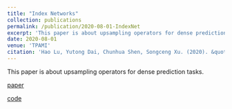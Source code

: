 ```yaml
---
title: "Index Networks"
collection: publications
permalink: /publication/2020-08-01-IndexNet
excerpt: 'This paper is about upsampling operators for dense prediction tasks.'
date: 2020-08-01
venue: 'TPAMI'
citation: 'Hao Lu, Yutong Dai, Chunhua Shen, Songceng Xu. (2020). &quot;Index Networks.&quot; <i>TPAMI</i>. 2020.'
---
```

This paper is about upsampling operators for dense prediction tasks.

[paper](https://ieeexplore.ieee.org/abstract/document/9123580)

[code](https://github.com/poppinace/indexnet_matting)

